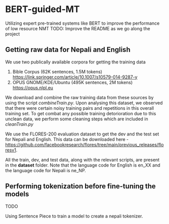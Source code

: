 # BERT-guided-MT
Utilizing expert pre-trained systems like BERT to improve the performance of low resource NMT
TODO: Improve the README as we go along the project

## Getting raw data for Nepali and English
We use two publically available corpora for getting the training data
1) Bible Corpus (62K sentences, 1.5M tokens) https://link.springer.com/article/10.1007/s10579-014-9287-y
2) OPUS GNOME/KDE/Ubuntu (495K sentences, 2M tokens) https://opus.nlpl.eu

We download and combine the raw training data from these sources by using the script *combineTrain.py*. Upon analysing this dataset, we observed that there were certain noisy training pairs and repetitions in this overall training set. To get combat any possible training detorioration due to this unclean data, we perform some cleaning steps which are included in *cleanTrain.py*

We use the FLORES-200 evaluation dataset to get the dev and the test set for Nepali and English. This data can be downloaded here - https://github.com/facebookresearch/flores/tree/main/previous_releases/floresv1.

All the train, dev, and test data, along with the relevant scripts, are present in the **dataset** folder. Note that the language code for English is en_XX and the language code for Nepali is ne_NP.

## Performing tokenization before fine-tuning the models
TODO

Using Sentence Piece to train a model to create a nepali tokenizer.
